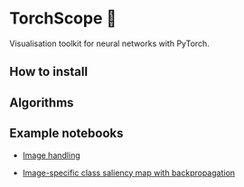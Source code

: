 # TorchScope :microscope:

Visualisation toolkit for neural networks with PyTorch.

## How to install

## Algorithms

## Example notebooks

- [Image handling](./examples/image_handling.ipynb)

- [Image-specific class saliency map with backpropagation](./examples/visualise_saliency_with_backprop.ipynb)
